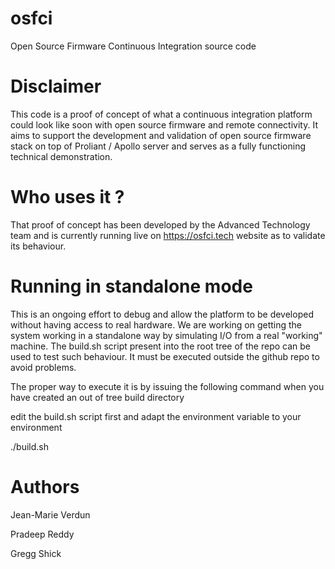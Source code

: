 # osfci
Open Source Firmware Continuous Integration source code

# Disclaimer

This code is a proof of concept of what a continuous integration platform could look like soon with open source firmware and remote connectivity. It aims to support the development and validation of open source firmware stack on top of Proliant / Apollo server and serves as a fully functioning technical demonstration.

# Who uses it ?

That proof of concept has been developed by the Advanced Technology team and is currently running live on https://osfci.tech website as to validate its behaviour.

# Running in standalone mode

This is an ongoing effort to debug and allow the platform to be developed without having access to real hardware. We are working on getting the system working in a standalone way by simulating I/O from a real "working" machine. The build.sh script present into the root tree of the repo can be used to test such behaviour. It must be executed outside the github repo to avoid problems.

The proper way to execute it is by issuing the following command when you have created an out of tree build directory

edit the build.sh script first and adapt the environment variable to your environment

./build.sh <PATH to the OSFCI Tree>

# Authors

Jean-Marie Verdun

Pradeep Reddy

Gregg Shick
